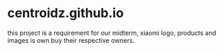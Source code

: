 # centroidz.github.io

this project is a requirement for our midterm, xiaomi logo, products and images is own buy their respective owners.
